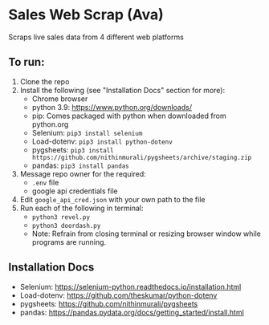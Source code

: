 # Sales Web Scrap (Ava)
Scraps live sales data from 4 different web platforms

## To run:
1. Clone the repo
2. Install the following (see "Installation Docs" section for more):
    - Chrome browser
    - python 3.9: https://www.python.org/downloads/
    - pip: Comes packaged with python when downloaded from python.org
    - Selenium: `pip3 install selenium`
    - Load-dotenv: `pip3 install python-dotenv`
    - pygsheets: `pip3 install https://github.com/nithinmurali/pygsheets/archive/staging.zip`
    - pandas: `pip3 install pandas`
3. Message repo owner for the required:
    - `.env` file
    -  google api credentials file
4. Edit `google_api_cred.json` with your own path to the file
5. Run each of the following in terminal:
    - `python3 revel.py`
    - `python3 doordash.py`
    - Note: Refrain from closing terminal or resizing browser window while programs are running.

## Installation Docs
- Selenium:  https://selenium-python.readthedocs.io/installation.html
- Load-dotenv: https://github.com/theskumar/python-dotenv 
- pygsheets: https://github.com/nithinmurali/pygsheets
- pandas: https://pandas.pydata.org/docs/getting_started/install.html


